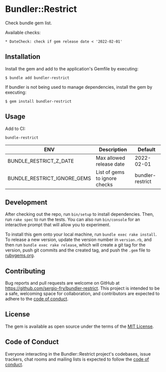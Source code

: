 # Bundler::Restrict

Check bundle gem list.

Available checks:

    * DateCheck: check if gem release date < '2022-02-01'


## Installation

Install the gem and add to the application's Gemfile by executing:

    $ bundle add bundler-restrict

If bundler is not being used to manage dependencies, install the gem by executing:

    $ gem install bundler-restrict

## Usage

Add to CI:

```bash
bundle-restrict
```


| ENV              |  Description           |  Default              |
| ---------------- | ---------------------- | --------------------- |
| BUNDLE_RESTRICT_Z_DATE | Max allowed release date | 2022-02-01 |
| BUNDLE_RESTRICT_IGNORE_GEMS | List of gems to ignore checks | bundler-restrict |

## Development

After checking out the repo, run `bin/setup` to install dependencies. Then, run `rake spec` to run the tests. You can also run `bin/console` for an interactive prompt that will allow you to experiment.

To install this gem onto your local machine, run `bundle exec rake install`. To release a new version, update the version number in `version.rb`, and then run `bundle exec rake release`, which will create a git tag for the version, push git commits and the created tag, and push the `.gem` file to [rubygems.org](https://rubygems.org).

## Contributing

Bug reports and pull requests are welcome on GitHub at https://github.com/sergio-fry/bundler-restrict. This project is intended to be a safe, welcoming space for collaboration, and contributors are expected to adhere to the [code of conduct](https://github.com/sergio-fry/bundler-restrict/blob/master/CODE_OF_CONDUCT.md).

## License

The gem is available as open source under the terms of the [MIT License](https://opensource.org/licenses/MIT).

## Code of Conduct

Everyone interacting in the Bundler::Restrict project's codebases, issue trackers, chat rooms and mailing lists is expected to follow the [code of conduct](https://github.com/sergio-fry/bundler-restrict/blob/master/CODE_OF_CONDUCT.md).
